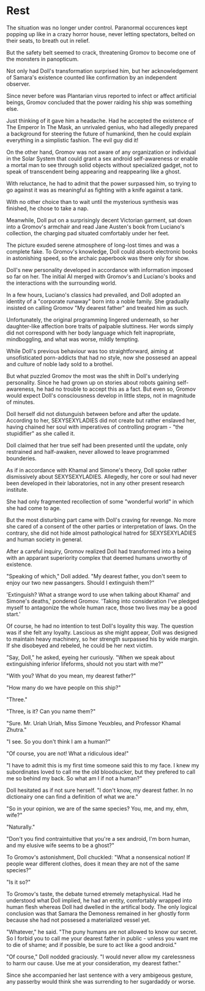 # Rest

The situation was no longer under control. Paranormal occurences kept popping up like in a crazy horror house, never letting spectators, belted on their seats, to breath out in relief.

But the safety belt seemed to crack, threatening Gromov to become one of the monsters in panopticum.

Not only had Doll's transformation surprised him, but her acknowledgement of Samara's existence counted like confirmation by an independent observer.

Since never before was Plantarian virus reported to infect or affect artificial beings,  Gromov concluded that the power raiding his ship was something else.

Just thinking of it gave him a headache. Had he accepted the existence of The Emperor In The Mask, an unrivaled genius, who had allegedly prepared a background for steering the future of humankind, then he could explain everything in a simplistic fashion.  The evil guy did it!

On the other hand, Gromov was not aware of any organization or individual in the Solar System that could grant a sex android self-awareness or enable a mortal man to see through solid objects without specialized gadget, not to speak of transcendent being appearing and reappearing like a ghost.

With reluctance, he had to admit that the power surpassed him, so trying to go against it was as meaningful as fighting with a knife against a tank.

With no other choice than to wait until the mysterious synthesis was finished, he chose to take a nap.

Meanwhile, Doll put on a surprisingly decent Victorian garment, sat down into a Gromov's armchair and read Jane Austen's book from Luciano's collection, the charging pad situated comfortably under her feet.

The picture exuded serene atmosphere of long-lost times and was a complete fake. To Gromov's knowledge, Doll could absorb electronic books in astonishing speed, so the archaic paperbook was there only for show.

Doll's new personality developed in accordance with information imposed so far on her. The initial AI merged with Gromov's and Luciano's books and the interactions with the surrounding world.

In a few hours, Luciano's classics had prevailed, and Doll adopted an identity of a "corporate runaway" born into a noble family. She gradually insisted on calling Gromov "My dearest father" and treated him as such.

Unfortunately, the original programming lingered underneath, so her daughter-like affection bore traits of palpable sluttiness. Her words simply did not correspond with her body language which felt inapropriate, mindboggling, and what was worse, mildly tempting.

While Doll's previous behaviour was too straightforward, aiming at unsofisticated porn-addicts that had no style, now she possesed an appeal and culture of noble lady sold to a brothel.

But what puzzled Gromov the most was the shift in Doll's underlying personality. Since he had grown up on stories about robots gaining self-awareness, he had no trouble to accept this as a fact. But even so, Gromov would expect Doll's consciousness develop in little steps, not in magnitude of minutes.

Doll herself did not distunguish between before and after the update. According to her, SEXYSEXYLADIES did not create but rather enslaved her, having chained her soul with imperatives of controlling program - "the stupidifier" as she called it.

Doll claimed that her true self had been presented until the update, only restrained and half-awaken, never allowed to leave programmed bounderies.

As if in accordance with Khamal and Simone's theory, Doll spoke rather dismissively about SEXYSEXYLADIES. Allegedly, her core or soul had never been developed in their laboratories, not in any other present research institute.

She had only fragmented recollection of some "wonderful world" in which she had come to age.

But the most disturbing part came with Doll's craving for revenge. No more she cared of a consent of the other parties or interpretation of laws. On the contrary, she did not hide almost pathological hatred for SEXYSEXYLADIES and human society in general.

After a careful inquiry, Gromov realized Doll had transformed into a being with an apparant superiority complex that deemed humans unworthy of existence.

"Speaking of which," Doll added. "My dearest father, you don't seem to enjoy our two new passangers. Should I extinguish them?"

'Extinguish? What a strange word to use when talking about Khamal' and Simone's deaths,' pondered Gromov. 'Taking into consideration I've pledged myself to antagonize the whole human race, those two lives may be a good start.'

Of course, he had no intention to test Doll's loyality this way. The question was if she felt any loyalty. Lascious as she might appear, Doll was designed to maintain heavy machinery, so her strength surpassed his by wide margin. If she disobeyed and rebeled, he could be her next victim.

"Say, Doll," he asked, eyeing her curiously. "When we speak about extinguishing inferior lifeforms, should not you start with me?"

"With you? What do you mean, my dearest father?"

"How many do we have people on this ship?"

"Three."

"Three, is it? Can you name them?"

"Sure. Mr. Uriah Uriah, Miss Simone Yeuxbleu, and Professor Khamal Zhutra."

"I see. So you don't think I am a human?"

"Of course, you are not! What a ridiculous idea!"

"I have to admit this is my first time someone said this to my face. I knew my subordinates loved to call me the old bloodsucker, but they prefered to call me so behind my back. So what am I if not a human?"

Doll hesitated as if not sure herself. "I don't know, my dearest father. In no dictionairy one can find a definition of what we are."

"So in your opinion, we are of the same species? You, me, and my, ehm, wife?"

"Naturally."

"Don't you find contraintuitive that you're a sex android, I'm born human, and my elusive wife seems to be a ghost?"

To Gromov's astonishment, Doll chuckled: "What a nonsensical notion! If people wear different clothes, does it mean they are not of the same species?"

"Is it so?"

To Gromov's taste, the debate turned etremely metaphysical. Had he understood what Doll implied, he had an entity, comfortably wrapped into human flesh whereas Doll had dwelled in the artifical body. The only logical conclusion was that Samara the Demoness remained in her ghostly form because she had not possesed a materialized vessel yet.

"Whatever," he said. "The puny humans are not allowed to know our secret. So I forbid you to call me your dearest father in public - unless you want me to die of shame; and if possible, be sure to act like a good android."

"Of course," Doll nodded graciously. "I would never allow my carelessness to harm our cause. Use me at your consideration, my dearest father."

Since she accompanied her last sentence with a very ambigeous gesture, any passerby would think she was surrending to her sugardaddy or worse.
